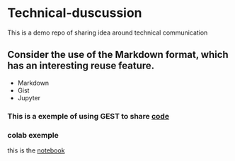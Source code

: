 # Technical-duscussion
This is a demo repo of sharing idea around technical communication

## Consider the use of the Markdown format, which has an interesting reuse feature.

* Markdown
* Gist
* Jupyter

### This is a exemple of using GEST to share [code](https://gist.github.com/hamzaazi/8fa191772fcf050af2a48be1bd46e469)

### colab exemple 
this is the [notebook](technical-docs.ipynb)

